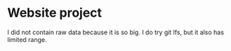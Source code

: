 # Website project
I did not contain raw data because it is so big. 
I do try git lfs, but it also has limited range.
